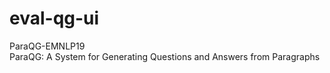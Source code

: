 # eval-qg-ui
ParaQG-EMNLP19  
ParaQG: A System for Generating Questions and Answers from Paragraphs
